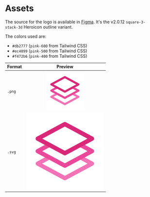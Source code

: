 # Assets

The source for the logo is available in [Figma](https://www.figma.com/file/FBPemu54a3c2fWO55x8bDr/open-source-projects?node-id=511%3A3).
It's the v2.0.12 `square-3-stack-3d` Heroicon outline variant.

The colors used are:

- `#db2777` (`pink-600` from Tailwind CSS)
- `#ec4899` (`pink-500` from Tailwind CSS)
- `#f472b6` (`pink-400` from Tailwind CSS)

Format | Preview
:-- | :--:
`.png` | ![Icon preview](icon.png)
`.svg` | ![Icon preview](icon.svg)

